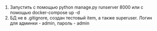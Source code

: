 1. Запустить с помощью python manage.py runserver 8000 или с помощью docker-compose up -d
2. БД не в .gitignore, создан тестовый item, а также superuser. Логин для админки - admin, пароль - admin